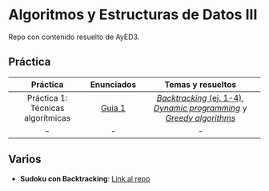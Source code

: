 # Algoritmos y Estructuras de Datos III

Repo con contenido resuelto de AyED3.  

## Práctica

| **Práctica**         | **Enunciados** |**Temas y resueltos**   | 
|:--------------:|:--------------:|:--------------:|
| Práctica 1: Técnicas algorítmicas | [Guía 1](/Practicas/Enunciados/guia1.pdf) |[*Backtracking*  (ej. 1-4)](/Practicas/Guia1/BackTracking.md), [*Dynamic programming*]() y [*Greedy algorithms*]() |  
| -         | -        | - |


## Varios

- **Sudoku con Backtracking**: [Link al repo](https://github.com/matuneville/sudoku_backtracking_solver)